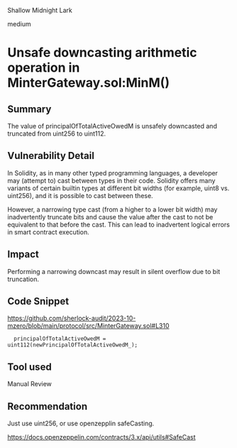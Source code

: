Shallow Midnight Lark

medium

# Unsafe downcasting arithmetic operation in MinterGateway.sol:MinM()

## Summary

The value of principalOfTotalActiveOwedM is unsafely downcasted and truncated from uint256 to uint112.

## Vulnerability Detail

In Solidity, as in many other typed programming languages, a developer may (attempt to) cast between types in their code. Solidity offers many variants of certain builtin types at different bit widths (for example, uint8 vs. uint256), and it is possible to cast between these. 

However, a narrowing type cast (from a higher to a lower bit width) may inadvertently truncate bits and cause the value after the cast to not be equivalent to that before the cast. This can lead to inadvertent logical errors in smart contract execution.

## Impact

Performing a narrowing downcast may result in silent overflow due to bit truncation.

## Code Snippet

https://github.com/sherlock-audit/2023-10-mzero/blob/main/protocol/src/MinterGateway.sol#L310

```solidity
  principalOfTotalActiveOwedM = uint112(newPrincipalOfTotalActiveOwedM_);
```

## Tool used

Manual Review

## Recommendation

Just use uint256, or use openzepplin safeCasting.

https://docs.openzeppelin.com/contracts/3.x/api/utils#SafeCast

